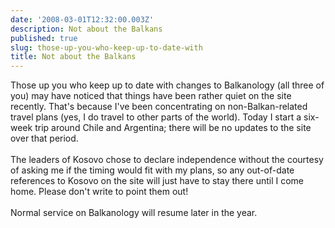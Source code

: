 ```yaml
---
date: '2008-03-01T12:32:00.003Z'
description: Not about the Balkans
published: true
slug: those-up-you-who-keep-up-to-date-with
title: Not about the Balkans
---
```


Those up you who keep up to date with changes to Balkanology (all three of you) may have noticed that things have been rather quiet on the site recently. That's because I've been concentrating on non-Balkan-related travel plans (yes, I do travel to other parts of the world). Today I start a six-week trip around Chile and Argentina; there will be no updates to the site over that period. <br /><br />The leaders of Kosovo chose to declare independence without the courtesy of asking me if the timing would fit with my plans, so any out-of-date references to Kosovo on the site will just have to stay there until I come home. Please don't write to point them out!<br /><br />Normal service on Balkanology will resume later in the year.